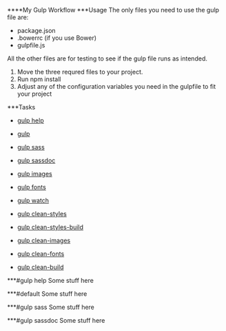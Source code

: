 ****My Gulp Workflow
***Usage
The only files you need to use the gulp file are:
- package.json
- .bowerrc (if you use Bower)
- gulpfile.js

All the other files are for testing to see if the gulp file runs as intended.

1. Move the three requred files to your project.
2. Run npm install
3. Adjust any of the configuration variables you need in the gulpfile to fit your project

***Tasks
- [gulp help](#gulp_help)
- [gulp](#default)

- [gulp sass](#default)
- [gulp sassdoc](#default)
- [gulp images](#default)
- [gulp fonts](#default)
- [gulp watch](#default)
- [gulp clean-styles](#default)
- [gulp clean-styles-build](#default)
- [gulp clean-images](#default)
- [gulp clean-fonts](#default)
- [gulp clean-build](#default)

***#gulp help
Some stuff here

***#default
Some stuff here

***#gulp sass
Some stuff here

***#gulp sassdoc
Some stuff here